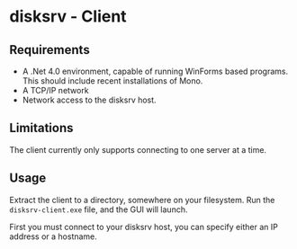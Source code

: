 # disksrv - Client

## Requirements

* A .Net 4.0 environment, capable of running WinForms based programs. This should include recent installations of Mono.
* A TCP/IP network
* Network access to the disksrv host.

## Limitations

The client currently only supports connecting to one server at a time.

## Usage

Extract the client to a directory, somewhere on your filesystem. Run the `disksrv-client.exe` file, and the GUI will launch.

First you must connect to your disksrv host, you can specify either an IP address or a hostname.